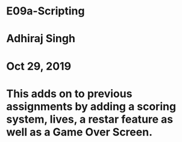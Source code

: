 # E09a-Scripting
# Adhiraj Singh
# Oct 29, 2019

# This adds on to previous assignments by adding a scoring system, lives, a restar feature as well as a Game Over Screen.